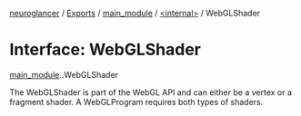 [neuroglancer](../README.md) / [Exports](../modules.md) / [main\_module](../modules/main_module.md) / [<internal\>](../modules/main_module._internal_.md) / WebGLShader

# Interface: WebGLShader

[main_module](../modules/main_module.md).[<internal>](../modules/main_module._internal_.md).WebGLShader

The WebGLShader is part of the WebGL API and can either be a vertex or a fragment shader. A WebGLProgram requires both types of shaders.
